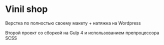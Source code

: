 # Vinil shop
 Верстка по полностью своему макету + натяжка на Wordpress

Второй проект со сборкой на Gulp 4 и использованием препроцессора SCSS
